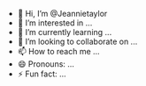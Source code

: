 - 👋 Hi, I’m @Jeannietaylor
- 👀 I’m interested in ...
- 🌱 I’m currently learning ...
- 💞️ I’m looking to collaborate on ...
- 📫 How to reach me ...
- 😄 Pronouns: ...
- ⚡ Fun fact: ...

<!---
Jeannietaylor/Jeannietaylor is a ✨ special ✨ repository because its `README.md` (this file) appears on your GitHub profile.
You can click the Preview link to take a look at your changes.
--->
